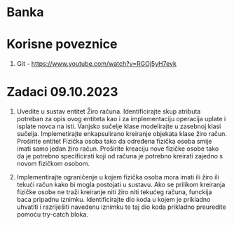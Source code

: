 # Banka

# Korisne poveznice
1. Git - https://www.youtube.com/watch?v=RGOj5yH7evk  

# Zadaci 09.10.2023
1. Uvedite u sustav entitet Žiro računa. Identificirajte skup atributa potreban za opis ovog entiteta kao i za implementaciju operacija uplate i isplate novca na isti. Vanjsko sučelje klase modelirajte u zasebnoj klasi sučelja. Implemetirajte enkapsulirano kreiranje objekata klase žiro račun. Proširite entitet Fizička osoba tako da određena fizička osoba smije imati samo jedan žiro račun. Proširite kreaciju nove fizičke osobe tako da je potrebno specificirati koji od računa je potrebno kreirati zajedno s novom fizičkom osobom.

2. Implementirajte ograničenje u kojem fizička osoba mora imati ili žiro ili tekući račun kako bi mogla postojati u sustavu. Ako se prilikom kreiranja fizičke osobe ne traži kreiranje niti žiro niti tekućeg računa, funckija baca pripadnu iznimku. Identificirajte dio koda u kojem je prikladno uhvatiti i razriješiti navedenu iznimku te taj dio koda prikladno preuredite pomoću try-catch bloka.
